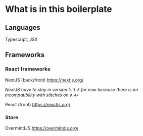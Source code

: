 # What is in this boilerplate

## Languages

Typescript,
JSX

## Frameworks

### React frameworks

NextJS (back/front) <https://nextjs.org/>

_NextJS have to stay in version `9.3.6` for now because there is an incompatibility with stitches on `9.4+`_

React (front) <https://reactjs.org/>

### Store

OvermindJS <https://overmindjs.org/>
